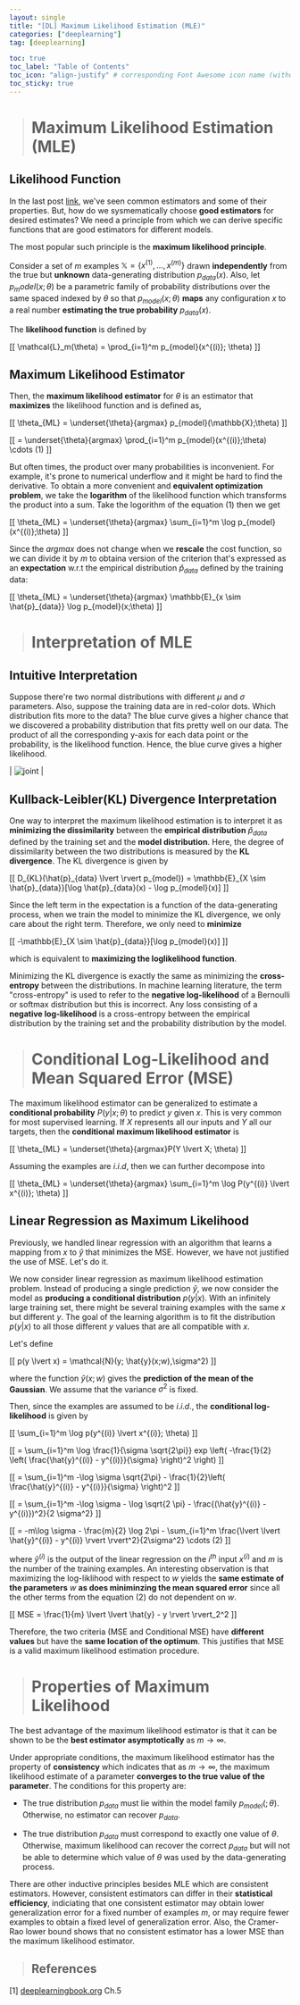 ```yaml
---
layout: single
title: "[DL] Maximum Likelihood Estimation (MLE)"
categories: ["deeplearning"]
tag: [deeplearning]

toc: true
toc_label: "Table of Contents"
toc_icon: "align-justify" # corresponding Font Awesome icon name (without fa prefix)
toc_sticky: true
---
```


> # Maximum Likelihood Estimation (MLE)

## Likelihood Function

In the last post [link](https://jasonlee-cp.github.io/deeplearning/5_4_Estimators_Bias_Variance/), we've seen common estimators and some of their properties. But, how do we sysmematically choose **good estimators** for desired estimates? We need a principle from which we can derive specific functions that are good estimators for different models.

The most popular such principle is the **maximum likelihood principle**.

Consider a set of $m$ examples $\mathbb{X} = \{ x^{(1)},...,x^{(m)} \}$ drawn **independently** from the true but **unknown** data-generating distribution $p_{data}(x)$. Also, let $p_model(x;\theta)$ be a parametric family of probability distributions over the same spaced indexed by $\theta$ so that $p_{model}(x;\theta)$ **maps** any configuration $x$ to a real number **estimating the true probability** $p_{data}(x)$.

The **likelihood function** is defined by

\[[ \mathcal{L}\_m(\theta) = \prod\_{i=1}^m p_{model}(x^{(i)}; \theta) \]]

## Maximum Likelihood Estimator

Then, the **maximum likelihood estimator** for $\theta$ is an estimator that **maximizes** the likelihood function and is defined as,

\[[ \theta_{ML} = \underset{\theta}{argmax} p_{model}(\mathbb{X};\theta) \]]

\[[ = \underset{\theta}{argmax} \prod_{i=1}^m p_{model}(x^{(i)};\theta) \cdots (1) \]]

But often times, the product over many probabilities is inconvenient. For example, it's prone to numerical underflow and it might be hard to find the derivative. To obtain a more convenient and **equivalent optimization problem**, we take the **logarithm** of the likelihood function which transforms the product into a sum. Take the logorithm of the equation $(1)$ then we get

\[[ \theta_{ML} = \underset{\theta}{argmax} \sum_{i=1}^m \log p_{model}(x^{(i)};\theta) \]]

Since the $argmax$ does not change when we **rescale** the cost function, so we can divide it by $m$ to obtaina version of the criterion that's expressed as an **expectation** w.r.t the empirical distribution $\hat{p}_{data}$ defined by the training data:

\[[ \theta_{ML} = \underset{\theta}{argmax} \mathbb{E}\_{x \sim \hat{p}_{data}} \log p\_{model}(x;\theta) \]]

> # Interpretation of MLE

## Intuitive Interpretation

Suppose there're two normal distributions with different $\mu$ and $\sigma$ parameters. Also, suppose the training data are in red-color dots. Which distribution fits more to the data? The blue curve gives a higher chance that we discovered a probability distribution that fits pretty well on our data. The product of all the corresponding y-axis for each data point or the probability, is the likelihood function. Hence, the blue curve gives a higher likelihood.

| ![joint](../../assets/images/DL/ch5_5.png) |

## Kullback-Leibler(KL) Divergence Interpretation

One way to interpret the maximum likelihood estimation is to interpret it as **minimizing the dissimilarity** between the **empirical distribution** $\hat{p}_{data}$ defined by the training set and the **model distribution**. Here, the degree of dissimilarity between the two distributions is measured by the **KL divergence**. The KL divergence is given by

\[[ D\_{KL}(\hat{p}\_{data} \lvert \rvert p\_{model}) = \mathbb{E}\_{X \sim \hat{p}\_{data}}[\log \hat{p}\_{data}(x) - \log p\_{model}(x)] \]]

Since the left term in the expectation is a function of the data-generating process, when we train the model to minimize the KL divergence, we only care about the right term. Therefore, we only need to **minimize**

\[[ -\mathbb{E}\_{X \sim \hat{p}\_{data}}[\log p\_{model}(x)] \]]

which is equivalent to **maximizing the loglikelihood function**.

Minimizing the KL divergence is exactly the same as minimizing the **cross-entropy** between the distributions. In machine learning literature, the term "cross-entropy" is used to refer to the **negative log-likelihood** of a Bernoulli or softmax distribution but this is incorrect. Any loss consisting of a **negative log-likelihood** is a cross-entropy between the empirical distribution by the training set and the probability distribution by the model.

> # Conditional Log-Likelihood and Mean Squared Error (MSE)

The maximum likelihood estimator can be generalized to estimate a **conditional probability** $P(y \lvert x; \theta)$ to predict $y$ given $x$. This is very common for most supervised learning. If $X$ represents all our inputs and $Y$ all our targets, then the **conditional maximum likelihood estimator** is

\[[ \theta_{ML} = \underset{\theta}{argmax}P(Y \lvert X; \theta) \]]

Assuming the examples are $i.i.d$, then we can further decompose into

\[[ \theta_{ML} = \underset{\theta}{argmax} \sum_{i=1}^m \log P(y^{(i)} \lvert x^{(i)}; \theta) \]]

## Linear Regression as Maximum Likelihood

Previously, we handled linear regression with an algorithm that learns a mapping from $x$ to $\hat{y}$ that minimizes the MSE. However, we have not justified the use of MSE. Let's do it.

We now consider linear regression as maximum likelihood estimation problem. Instead of producing a single prediction $\hat{y}$, we now consider the model as **producing a conditional distribution** $p(y \lvert x)$. With an infinitely large training set, there might be several training examples with the same $x$ but different $y$. The goal of the learning algorithm is to fit the distribution $p(y \lvert x)$ to all those different $y$ values that are all compatible with $x$.

Let's define

\[[ p(y \lvert x) = \mathcal{N}(y; \hat{y}(x;w),\sigma^2) \]]

where the function $\hat{y}(x;w)$ gives the **prediction of the mean of the Gaussian**. We assume that the variance $\sigma^2$ is fixed.

Then, since the examples are assumed to be $i.i.d.,$ the **conditional log-likelihood** is given by

\[[ \sum_{i=1}^m \log p(y^{(i)} \lvert x^{(i)}; \theta) \]]

\[[ = \sum_{i=1}^m \log \frac{1}{\sigma \sqrt{2\pi}} exp \left( -\frac{1}{2} \left( \frac{\hat{y}^{(i)} - y^{(i)}}{\sigma} \right)^2 \right) \]]

\[[ = \sum_{i=1}^m -\log \sigma \sqrt{2\pi} - \frac{1}{2}\left( \frac{\hat{y}^{(i)} - y^{(i)}}{\sigma} \right)^2 \]]

\[[ = \sum_{i=1}^m -\log \sigma - \log \sqrt{2 \pi} - \frac{(\hat{y}^{(i)} - y^{(i)})^2}{2 \sigma^2} \]]

\[[ = -m\log \sigma - \frac{m}{2} \log 2\pi - \sum_{i=1}^m \frac{\lvert \lvert \hat{y}^{(i)} - y^{(i)} \rvert \rvert^2}{2\sigma^2} \cdots (2) \]]

where $\hat{y}^{(i)}$ is the output of the linear regression on the $i^{th}$ input $x^{(i)}$ and $m$ is the number of the training examples. An interesting observation is that maximizing the log-liklihood with respect to $w$ yields the **same estimate of the parameters** $w$ **as does miniminzing the mean squared error** since all the other terms from the equation $(2)$ do not dependent on $w$.

\[[ MSE = \frac{1}{m} \lvert \lvert \hat{y} - y \rvert \rvert_2^2 \]]

Therefore, the two criteria (MSE and Conditional MSE) have **different values** but have the **same location of the optimum**. This justifies that MSE is a valid maximum likelihood estimation procedure.

> # Properties of Maximum Likelihood

The best advantage of the maximum likelihood estimator is that it can be shown to be the **best estimator asymptotically** as $m \rightarrow \infty$.

Under appropriate conditions, the maximum likelihood estimator has the property of **consistency** which indicates that as $m \rightarrow \infty$, the maximum likelihood estimate of a parameter **converges to the true value of the parameter**. The conditions for this property are:

- The true distribution $p_{data}$ must lie within the model family $p_{model}(;\theta)$. Otherwise, no estimator can recover $p_{data}$.

- The true distribution $p_{data}$ must correspond to exactly one value of $\theta$. Otherwise, maximum likelihood can recover the correct $p_{data}$ but will not be able to determine which value of $\theta$ was used by the data-generating process.

There are other inductive principles besides MLE which are consistent estimators. However, consistent estimators can differ in their **statistical efficiency**, indiciating that one consistent estimator may obtain lower generalization error for a fixed number of examples $m$, or may require fewer examples to obtain a fixed level of generalization error. Also, the Cramer-Rao lower bound shows that no consistent estimator has a lower MSE than the maximum likelihood estimator.

> ## References

[1] [deeplearningbook.org](https://www.deeplearningbook.org/) Ch.5
